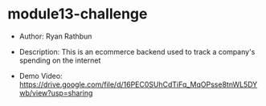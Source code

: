 # module13-challenge

* Author: Ryan Rathbun

* Description: This is an ecommerce backend used to track a company's spending on the internet

* Demo Video: https://drive.google.com/file/d/16PEC0SUhCdTiFq_MqOPsse8tnWL5DYwb/view?usp=sharing


